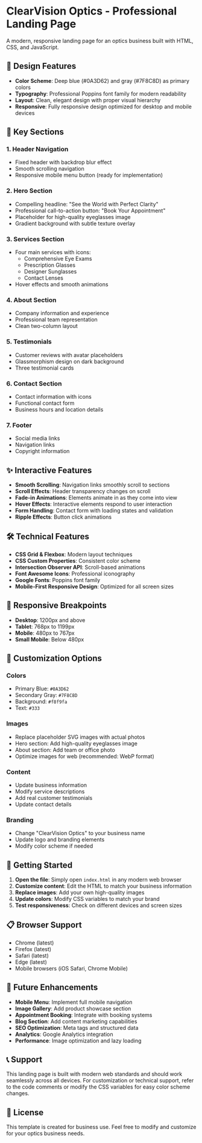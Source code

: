 # ClearVision Optics - Professional Landing Page

A modern, responsive landing page for an optics business built with HTML, CSS, and JavaScript.

## 🎨 Design Features

- **Color Scheme**: Deep blue (#0A3D62) and gray (#7F8C8D) as primary colors
- **Typography**: Professional Poppins font family for modern readability
- **Layout**: Clean, elegant design with proper visual hierarchy
- **Responsive**: Fully responsive design optimized for desktop and mobile devices

## 🚀 Key Sections

### 1. Header Navigation
- Fixed header with backdrop blur effect
- Smooth scrolling navigation
- Responsive mobile menu button (ready for implementation)

### 2. Hero Section
- Compelling headline: "See the World with Perfect Clarity"
- Professional call-to-action button: "Book Your Appointment"
- Placeholder for high-quality eyeglasses image
- Gradient background with subtle texture overlay

### 3. Services Section
- Four main services with icons:
  - Comprehensive Eye Exams
  - Prescription Glasses
  - Designer Sunglasses
  - Contact Lenses
- Hover effects and smooth animations

### 4. About Section
- Company information and experience
- Professional team representation
- Clean two-column layout

### 5. Testimonials
- Customer reviews with avatar placeholders
- Glassmorphism design on dark background
- Three testimonial cards

### 6. Contact Section
- Contact information with icons
- Functional contact form
- Business hours and location details

### 7. Footer
- Social media links
- Navigation links
- Copyright information

## ✨ Interactive Features

- **Smooth Scrolling**: Navigation links smoothly scroll to sections
- **Scroll Effects**: Header transparency changes on scroll
- **Fade-in Animations**: Elements animate in as they come into view
- **Hover Effects**: Interactive elements respond to user interaction
- **Form Handling**: Contact form with loading states and validation
- **Ripple Effects**: Button click animations

## 🛠️ Technical Features

- **CSS Grid & Flexbox**: Modern layout techniques
- **CSS Custom Properties**: Consistent color scheme
- **Intersection Observer API**: Scroll-based animations
- **Font Awesome Icons**: Professional iconography
- **Google Fonts**: Poppins font family
- **Mobile-First Responsive Design**: Optimized for all screen sizes

## 📱 Responsive Breakpoints

- **Desktop**: 1200px and above
- **Tablet**: 768px to 1199px
- **Mobile**: 480px to 767px
- **Small Mobile**: Below 480px

## 🎯 Customization Options

### Colors
- Primary Blue: `#0A3D62`
- Secondary Gray: `#7F8C8D`
- Background: `#f8f9fa`
- Text: `#333`

### Images
- Replace placeholder SVG images with actual photos
- Hero section: Add high-quality eyeglasses image
- About section: Add team or office photo
- Optimize images for web (recommended: WebP format)

### Content
- Update business information
- Modify service descriptions
- Add real customer testimonials
- Update contact details

### Branding
- Change "ClearVision Optics" to your business name
- Update logo and branding elements
- Modify color scheme if needed

## 🚀 Getting Started

1. **Open the file**: Simply open `index.html` in any modern web browser
2. **Customize content**: Edit the HTML to match your business information
3. **Replace images**: Add your own high-quality images
4. **Update colors**: Modify CSS variables to match your brand
5. **Test responsiveness**: Check on different devices and screen sizes

## 📋 Browser Support

- Chrome (latest)
- Firefox (latest)
- Safari (latest)
- Edge (latest)
- Mobile browsers (iOS Safari, Chrome Mobile)

## 🔧 Future Enhancements

- **Mobile Menu**: Implement full mobile navigation
- **Image Gallery**: Add product showcase section
- **Appointment Booking**: Integrate with booking systems
- **Blog Section**: Add content marketing capabilities
- **SEO Optimization**: Meta tags and structured data
- **Analytics**: Google Analytics integration
- **Performance**: Image optimization and lazy loading

## 📞 Support

This landing page is built with modern web standards and should work seamlessly across all devices. For customization or technical support, refer to the code comments or modify the CSS variables for easy color scheme changes.

## 📄 License

This template is created for business use. Feel free to modify and customize for your optics business needs.
